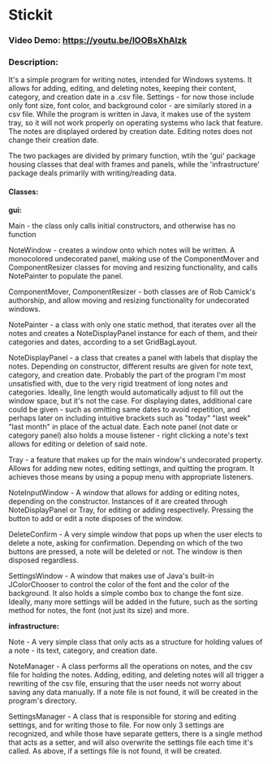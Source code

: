 # Stickit
### Video Demo:  https://youtu.be/lOOBsXhAlzk
### Description:
It's a simple program for writing notes, intended for Windows systems. It allows for adding, editing, and deleting notes, keeping their content, category,
and creation date in a .csv file. Settings - for now those include only font size, font color, and background color - are similarly stored in a csv file.
While the program is written in Java, it makes use of the system tray, so it will not work properly on operating systems who lack that feature. 
The notes are displayed ordered by creation date. Editing notes does not change their creation date. 


The two packages are divided by primary function, wtih the 'gui' package housing classes that deal with frames and panels,
while the 'infrastructure' package deals primarily with writing/reading data.

#### Classes:

**gui:**

Main - the class only calls initial constructors, and otherwise has no function

NoteWindow - creates a window onto which notes will be written. A monocolored undecorated panel, making use of the ComponentMover and ComponentResizer classes
for moving and resizing functionality, and calls NotePainter to populate the panel.

ComponentMover, ComponentResizer - both classes are of Rob Camick's authorship, and allow moving and resizing functionality for undecorated windows.

NotePainter - a class with only one static method, that iterates over all the notes and creates a NoteDisplayPanel instance for each of them, and  their categories and dates, according to a set GridBagLayout. 

NoteDisplayPanel - a class that creates a panel with labels that display the notes. Depending on constructor, different results are given for note text, category, and creation date. Probably the part of the program I'm most unsatisfied with, due to the very rigid treatment of long notes and categories. Ideally, line length would automatically adjust to fill out the window space, but it's not the case. For displaying dates, additional care could be given - such as omitting same dates to avoid repetition, and perhaps later on including intuitive brackets such as "today" "last week" "last month" in place of the actual date. Each note panel (not date or category panel) also holds a mouse listener - right clicking a note's text allows for editing or deletion of said note.

Tray - a feature that makes up for the main window's undecorated property. Allows for adding new notes, editing settings, and quitting the program. It achieves those means by using a popup menu with appropriate listeners.

NoteInputWindow - A window that allows for adding or editing notes, depending on the constructor. Instances of it are created through NoteDisplayPanel or Tray, for editing or adding respectively. Pressing the button to add or edit a note disposes of the window.

DeleteConfirm - A very simple window that pops up when the user elects to delete a note, asking for confirmation. Depending on which of the two buttons are pressed, a note will be deleted or not. The window is then disposed regardless.

SettingsWindow - A window that makes use of Java's built-in JColorChooser to control the color of the font and the color of the background. It also holds a simple combo box to change the font size. Ideally, many more settings will be added in the future, such as the sorting method for notes, the font (not just its size) and more.

**infrastructure:**

Note - A very simple class that only acts as a structure for holding values of a note - its text, category, and creation date.

NoteManager - A class performs all the operations on notes, and the csv file for holding the notes. Adding, editing, and deleting notes will all trigger a rewriting of the csv file, ensuring that the user needs not worry about saving any data manually. If a note file is not found, it will be created in the program's directory.

SettingsManager - A class that is responsible for storing and editing settings, and for writing those to file. For now only 3 settings are recognized, and while those have separate getters, there is a single method that acts as a setter, and will also overwrite the settings file each time it's called. As above, if a settings file is not found, it will be created.
